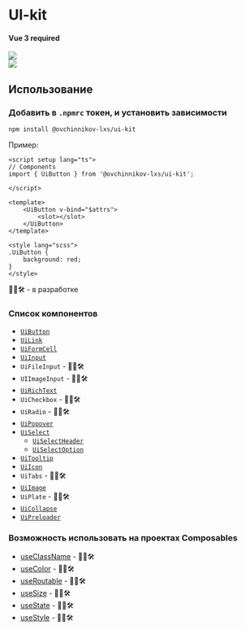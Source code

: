 # UI-kit

#### Vue 3 required

<img src="https://github.com/ovchinnikov-lxs/ui-kit/workflows/Testing/badge.svg?branch=develop"/><br/>
<img src="https://github.com/ovchinnikov-lxs/ui-kit/workflows/Publish/badge.svg?branch=master"/><br/>

## Использование

### Добавить в `.npmrc` токен, и установить зависимости

```sh
npm install @ovchinnikov-lxs/ui-kit
```

Пример: 
```vue
<script setup lang="ts">
// Components
import { UiButton } from '@ovchinnikov-lxs/ui-kit';

</script>

<template>
    <UiButton v-bind="$attrs">
        <slot></slot>
    </UiButton>
</template>

<style lang="scss">
.UiButton {
    background: red;
}
</style>

```

 👨‍🔧🛠 - в разработке
### Список компонентов
 - [`UiButton`](src%2Fcomponents%2FUiButton%2FUiButton.vue)
 - [`UiLink`](src%2Fcomponents%2FUiLink%2FUiLink.vue)
 - [`UiFormCell`](src%2Fcomponents%2FOFormCell%2FOFormCell.vue)
 - [`UiInput`](src%2Fcomponents%2FUiInput%2FUiInput.vue)
 - `UiFileInput` - 👨‍🔧🛠
 - `UIImageInput` - 👨‍🔧🛠
 - [`UiRichText`](src%2Fcomponents%2FUiRichText%2FUiRichText.vue)
 - `UiCheckbox` - 👨‍🔧🛠
 - `UiRadio` - 👨‍🔧🛠
 - [`UiPopover`](src%2Fcomponents%2FUiPopover%2FUiPopover.vue)
 - [`UiSelect`](src%2Fcomponents%2FUiSelect%2FUiSelect.vue)
   - [`UiSelectHeader`](src%2Fcomponents%2FUiSelect%2FUiSelectHeader.vue)
   - [`UiSelectOption`](src%2Fcomponents%2FUiSelect%2FUiSelectOption.vue)
 - [`UiTooltip`](src%2Fcomponents%2FUiTooltip%2FUiTooltip.vue)
 - [`UiIcon`](src%2Fcomponents%2FUiIcon%2FUiIcon.vue)
 - `UiTabs` - 👨‍🔧🛠
 - [`UiImage`](src%2Fcomponents%2FUiImage%2FUiImage.vue)
 - `UiPlate` - 👨‍🔧🛠
 - [`UiCollapse`](src%2Fcomponents%2FUiCollapse%2FUiCollapse.vue)
 - [`UiPreloader`](src%2Fcomponents%2FUiPreloader%2FUiPreloader.vue)

### Возможность использовать на проектах Composables 
- [useClassName](src%2Fcomposables%2FuseClassName.ts) - 👨‍🔧🛠
- [useColor](src%2Fcomposables%2FuseColor.ts) - 👨‍🔧🛠
- [useRoutable](src%2Fcomposables%2FuseRoutable.ts) - 👨‍🔧🛠
- [useSize](src%2Fcomposables%2FuseSize.ts) - 👨‍🔧🛠
- [useState](src%2Fcomposables%2FuseState.ts) - 👨‍🔧🛠
- [useStyle](src%2Fcomposables%2FuseStyle.ts) - 👨‍🔧🛠
